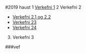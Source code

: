 #2019 haust
1 [Verkefni 1]()
2 Verkefni 2
  * [Verkefni 2.1 og 2.2](verkefni_2/verkefni_2_1)
  * [Verkefni 23](verkefni_2/verkefni-23)
  * [Verkefni 24](verkefni_2/verkefni-24)
3. Verkefni 3

###vef

